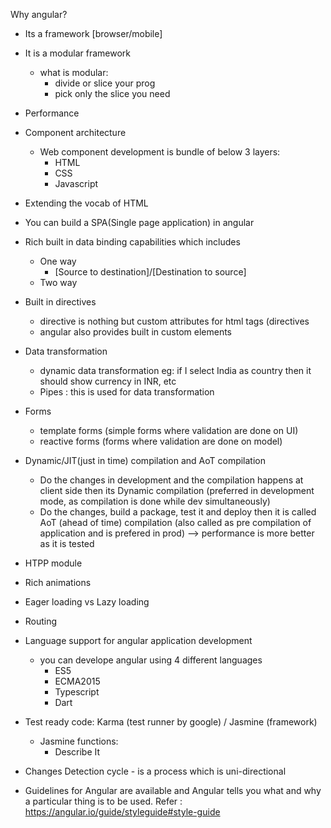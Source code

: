 Why angular?
- Its a framework [browser/mobile]

- It is a modular framework
	- what is modular:
		- divide or slice your prog
		- pick only the slice you need
		
- Performance

- Component architecture
	- Web component development is bundle of below 3 layers:
		- HTML
		- CSS
		- Javascript
	
- Extending the vocab of HTML

- You can build a SPA(Single page application) in angular

- Rich built in data binding capabilities which includes
	- One way
		- [Source to destination]/[Destination to source]
	- Two way

- Built in directives
	- directive is nothing but custom attributes for html tags (directives
	- angular also provides built in custom elements
	
- Data transformation
	- dynamic data transformation eg: if I select India as country then it should show currency in INR, etc
	- Pipes : this is used for data transformation
	
- Forms
	- template forms (simple forms where validation are done on UI)
	- reactive forms (forms where validation are done on model)
	
- Dynamic/JIT(just in time) compilation and AoT compilation
	- Do the changes in development and the compilation happens at client side then its Dynamic compilation (preferred in development mode, as compilation is done while dev simultaneously)
	- Do the changes, build a package, test it and deploy then it is called AoT (ahead of time) compilation (also called as pre compilation of application and is prefered in prod) --> performance is more better as it is tested

- HTPP module

- Rich animations

- Eager loading vs Lazy loading

- Routing

- Language support for angular application development
	- you can develope angular using 4 different languages
		- ES5
		- ECMA2015
		- Typescript
		- Dart

- Test ready code: Karma (test runner by google) / Jasmine (framework)
	- Jasmine functions:
		- Describe It

- Changes Detection cycle - is a process which is uni-directional

- Guidelines for Angular are available and Angular tells you what and why a particular thing is to be used. Refer : https://angular.io/guide/styleguide#style-guide
